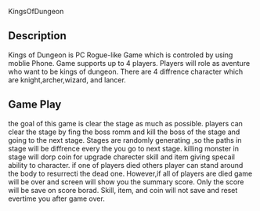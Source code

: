 KingsOfDungeon
## Description
Kings of Dungeon is PC Rogue-like Game which is controled by using moblie Phone. Game supports up to 4 players. Players will role as aventure who want to be kings  of dungeon. There are 4 diffrence character which are knight,archer,wizard, and lancer.
## Game Play
the goal of this game is clear the stage as much as possible.  players can clear the stage by fing the boss romm and kill the boss of the stage and going to the next stage.  Stages are randomly generating ,so the paths in stage will be diffrence  every the you go to next stage. killing monster in stage will dorp coin for upgrade charecter skill and item giving specail ability to character. if one of players died others player can stand around the body to resurrecti the dead one. However,if all of players are died game will be over and screen will show you the summary score. Only the score will be save on score borad. Skill, item, and coin will not save and reset evertime you after game over. 
